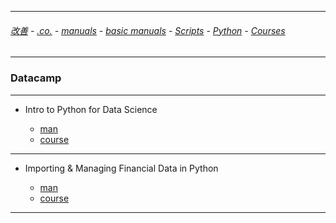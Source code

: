 
---

###### [改善](https://github.com/ttltrk/0C/blob/master/README.MD) - [.co.](https://github.com/ttltrk/PRG/blob/master/CODING.MD) - [manuals](https://github.com/ttltrk/PRG/blob/master/MAN.MD) - [basic manuals](https://github.com/ttltrk/PRG/blob/master/MANUALS.MD) - [Scripts](https://github.com/ttltrk/PRG/blob/master/PY/DOC/SC/SC.MD) - [Python](https://github.com/ttltrk/PRG/blob/master/PY/DOC/OPYM/OPYM.MD) - [Courses](https://github.com/ttltrk/PRG/blob/master/PY/DOC/OPYM/13/COURSES.MD)

---

### Datacamp

---

* Intro to Python for Data Science

  + [man]()
  + [course](https://www.datacamp.com/courses/intro-to-python-for-data-science)

---

* Importing & Managing Financial Data in Python
  
  + [man](https://github.com/ttltrk/PRG/blob/master/PY/DOC/DATACAMP_PY_FIN.MD)
  + [course](https://www.datacamp.com/courses/importing-managing-financial-data-in-python)

---
